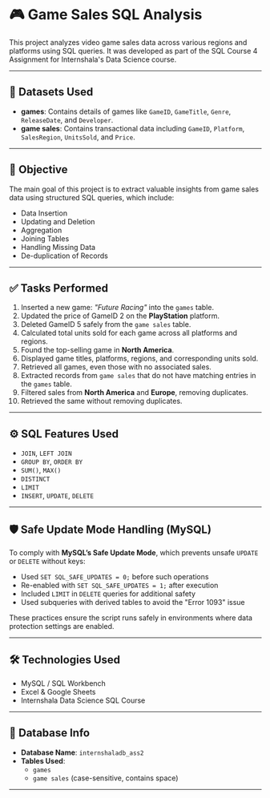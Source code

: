 # 🎮 Game Sales SQL Analysis

This project analyzes video game sales data across various regions and platforms using SQL queries. It was developed as part of the SQL Course 4 Assignment for Internshala's Data Science course.

---

## 📂 Datasets Used

- **games**: Contains details of games like `GameID`, `GameTitle`, `Genre`, `ReleaseDate`, and `Developer`.
- **game sales**: Contains transactional data including `GameID`, `Platform`, `SalesRegion`, `UnitsSold`, and `Price`.

---

## 🎯 Objective

The main goal of this project is to extract valuable insights from game sales data using structured SQL queries, which include:

- Data Insertion
- Updating and Deletion
- Aggregation
- Joining Tables
- Handling Missing Data
- De-duplication of Records

---

## ✅ Tasks Performed

1. Inserted a new game: *"Future Racing"* into the `games` table.
2. Updated the price of GameID 2 on the **PlayStation** platform.
3. Deleted GameID 5 safely from the `game sales` table.
4. Calculated total units sold for each game across all platforms and regions.
5. Found the top-selling game in **North America**.
6. Displayed game titles, platforms, regions, and corresponding units sold.
7. Retrieved all games, even those with no associated sales.
8. Extracted records from `game sales` that do not have matching entries in the `games` table.
9. Filtered sales from **North America** and **Europe**, removing duplicates.
10. Retrieved the same without removing duplicates.

---

## ⚙️ SQL Features Used

- `JOIN`, `LEFT JOIN`
- `GROUP BY`, `ORDER BY`
- `SUM()`, `MAX()`
- `DISTINCT`
- `LIMIT`
- `INSERT`, `UPDATE`, `DELETE`

---

## 🛡️ Safe Update Mode Handling (MySQL)

To comply with **MySQL’s Safe Update Mode**, which prevents unsafe `UPDATE` or `DELETE` without keys:

- Used `SET SQL_SAFE_UPDATES = 0;` before such operations
- Re-enabled with `SET SQL_SAFE_UPDATES = 1;` after execution
- Included `LIMIT` in `DELETE` queries for additional safety
- Used subqueries with derived tables to avoid the "Error 1093" issue

These practices ensure the script runs safely in environments where data protection settings are enabled.

---

## 🛠 Technologies Used

- MySQL / SQL Workbench
- Excel & Google Sheets
- Internshala Data Science SQL Course

---

## 📘 Database Info

- **Database Name**: `internshaladb_ass2`
- **Tables Used**:
  - `games`
  - `game sales` (case-sensitive, contains space)

---
